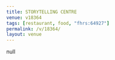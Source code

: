 ```yaml
---
title: STORYTELLING CENTRE
venue: v18364
tags: [restaurant, food, "fhrs:64927"]
permalink: /v/18364/
layout: venue
---
```

null